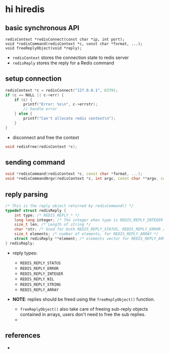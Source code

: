 # hi hiredis
## basic synchronous API
```
redisContext *redisConnect(const char *ip, int port);
void *redisCommand(redisContext *c, const char *format, ...);
void freeReplyObject(void *reply);
```
* `redisContext` stores the connection state to redis server
* `redisReply` stores the reply for a Redis command

## setup connection
```cpp
redisContext *c = redisConnect("127.0.0.1", 6379);
if (c == NULL || c->err) {
    if (c) {
        printf("Error: %s\n", c->errstr);
        // handle error
    } else {
        printf("Can't allocate redis context\n");
    }
}
```
* disconnect and free the context
```cpp
void redisFree(redisContext *c);
```

## sending command
```cpp
void *redisCommand(redisContext *c, const char *format, ...);
void *redisCommandArgv(redisContext *c, int argc, const char **argv, const size_t *argvlen);
```
## reply parsing
```cpp
/* This is the reply object returned by redisCommand() */
typedef struct redisReply {
    int type; /* REDIS_REPLY_* */
    long long integer; /* The integer when type is REDIS_REPLY_INTEGER */
    size_t len; /* Length of string */
    char *str; /* Used for both REDIS_REPLY_STATUS, REDIS_REPLY_ERROR and REDIS_REPLY_STRING */
    size_t elements; /* number of elements, for REDIS_REPLY_ARRAY */
    struct redisReply **element; /* elements vector for REDIS_REPLY_ARRAY */
} redisReply;
```
* reply types:
    * `REDIS_REPLY_STATUS`
    * `REDIS_REPLY_ERROR`
    * `REDIS_REPLY_INTEGER`
    * `REDIS_REPLY_NIL`
    * `REDIS_REPLY_STRING`
    * `REDIS_REPLY_ARRAY`

* **NOTE**: replies should be freed using the `freeReplyObject()` function.
    * `freeReplyObject()` also take care of freeing sub-reply objects contained in arrays, users don't need to free the sub replies.
    * 

## references
* 
